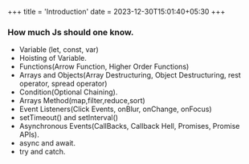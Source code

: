 +++
title = 'Introduction'
date = 2023-12-30T15:01:40+05:30
+++



### How much Js should one know.
- Variable (let, const, var)
- Hoisting of Variable.
- Functions(Arrow Function, Higher Order Functions)
- Arrays and Objects(Array Destructuring, Object Destructuring, rest operator, spread operator)
- Condition(Optional Chaining).
- Arrays Method(map,filter,reduce,sort)
- Event Listeners(Click Events, onBlur, onChange, onFocus)
- setTimeout() and setInterval()
- Asynchronous Events(CallBacks, Callback Hell, Promises, Promise APIs).
- async and await.
- try and catch.